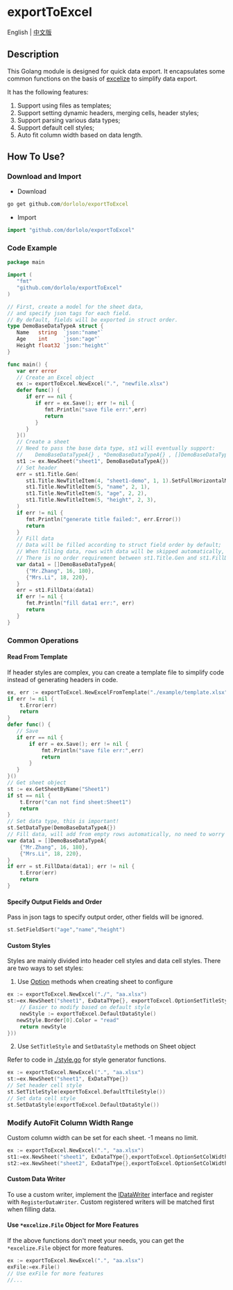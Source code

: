 # exportToExcel
English | [中文版](./README_CN.md)

## Description

This Golang module is designed for quick data export. It encapsulates some common functions on the basis of [excelize](github.com/xuri/excelize/v2) to simplify data export.

It has the following features:

1.  Support using files as templates;
2.  Support setting dynamic headers, merging cells, header styles;
3.  Support parsing various data types;
4.  Support default cell styles;
5.  Auto fit column width based on data length.

## How To Use?

### Download and Import

-   Download

```cmd
go get github.com/dorlolo/exportToExcel
```

-   Import

```go
import "github.com/dorlolo/exportToExcel"
```

### Code Example

```go
package main

import (
   "fmt"
   "github.com/dorlolo/exportToExcel"
)

// First, create a model for the sheet data, 
// and specify json tags for each field.
// By default, fields will be exported in struct order.
type DemoBaseDataTypeA struct {
   Name   string  `json:"name"`
   Age    int     `json:"age"`
   Height float32 `json:"height"`
}

func main() {
   var err error
   // Create an Excel object
   ex := exportToExcel.NewExcel(".", "newfile.xlsx")
   defer func() {
      if err == nil {
         if err = ex.Save(); err != nil {
            fmt.Println("save file err:",err)
            return
         }
      }
   }()
   // Create a sheet
   // Need to pass the base data type, st1 will eventually support:
   //    DemoBaseDataTypeA{} , *DemoBaseDataTypeA{} , []DemoBaseDataTypeA{} and []*DemoBaseDataTypeA{}
   st1 := ex.NewSheet("sheet1", DemoBaseDataTypeA{})
   // Set header
   err = st1.Title.Gen(
      st1.Title.NewTitleItem(4, "sheet1-demo", 1, 1).SetFullHorizontalMerge(),// You can use similar methods to merge header cells
      st1.Title.NewTitleItem(5, "name", 2, 1),
      st1.Title.NewTitleItem(5, "age", 2, 2),
      st1.Title.NewTitleItem(5, "height", 2, 3),
   )
   if err != nil {
      fmt.Println("generate title failed:", err.Error())
      return
   }
   // Fill data
   // Data will be filled according to struct field order by default;
   // When filling data, rows with data will be skipped automatically, no need to worry about overwriting headers;
   // There is no order requirement between st1.Title.Gen and st1.FillData.  
   var data1 = []DemoBaseDataTypeA{
      {"Mr.Zhang", 16, 180},
      {"Mrs.Li", 18, 220},
   }
   err = st1.FillData(data1)
   if err != nil {
      fmt.Println("fill data1 err:", err)
      return
   }
}
```

### Common Operations

#### Read From Template

If header styles are complex, you can create a template file to simplify code instead of generating headers in code.


```go
ex, err := exportToExcel.NewExcelFromTemplate("./example/template.xlsx", ".", "newfile.xlsx")
if err != nil {
    t.Error(err)
    return
}
defer func() {
   // Save
   if err == nil {
       if err = ex.Save(); err != nil {
           fmt.Println("save file err:",err)
           return
       }
   }
}()
// Get sheet object
st := ex.GetSheetByName("Sheet1")
if st == nil {
    t.Error("can not find sheet:Sheet1")
    return
}
// Set data type, this is important! 
st.SetDataType(DemoBaseDataTypeA{})
// Fill data, will add from empty rows automatically, no need to worry about overwriting headers
var data1 = []DemoBaseDataTypeA{
    {"Mr.Zhang", 16, 180},
    {"Mrs.Li", 18, 220},
}
if err = st.FillData(data1); err != nil {
    t.Error(err)
    return
}
```

#### Specify Output Fields and Order

Pass in json tags to specify output order, other fields will be ignored.

```go
st.SetFieldSort("age","name","height")
```

#### Custom Styles

Styles are mainly divided into header cell styles and data cell styles. There are two ways to set styles:

1.  Use [Option](./options.go) methods when creating sheet to configure

```go
ex := exportToExcel.NewExcel("./", "aa.xlsx")
st:=ex.NewSheet("sheet1", ExDataTYpe{}, exportToExcel.OptionSetTitleStyle(func() *excelize.Style {
    // Easier to modify based on default style
    newStyle := exportToExcel.DefaultDataStyle()
   newStyle.Border[0].Color = "read"
    return newStyle
}))
```

2.  Use `SetTitleStyle` and `SetDataStyle` methods on Sheet object

Refer to code in [./style.go](./style.go) for style generator functions.

```go
ex := exportToExcel.NewExcel(".", "aa.xlsx")
st:=ex.NewSheet("sheet1", ExDataTYpe{})
// Set header cell style
st.SetTitleStyle(exportToExcel.DefaultTtileStyle())  
// Set data cell style
st.SetDataStyle(exportToExcel.DefaultDataStyle())
```

### Modify AutoFit Column Width Range

Custom column width can be set for each sheet. -1 means no limit.

```go
ex := exportToExcel.NewExcel(".", "aa.xlsx")
st1:=ex.NewSheet("sheet1", ExDataTYpe{},exportToExcel.OptionSetColWidth(exportToExcel.DefaultColMinWidth,500))
st2:=ex.NewSheet("sheet2", ExDataTYpe{},exportToExcel.OptionSetColWidth(-1,500))
```

#### Custom Data Writer

To use a custom writer, implement the [IDataWriter](./writer.go) interface and register with `RegisterDataWriter`. Custom registered writers will be matched first when filling data.

#### Use `*excelize.File` Object for More Features
If the above functions don't meet your needs, you can get the `*excelize.File` object for more features.
```go
ex := exportToExcel.NewExcel(".", "aa.xlsx")
exFile:=ex.File()
// Use exFile for more features  
//...
```